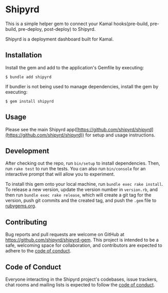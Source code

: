 # Shipyrd

This is a simple helper gem to connect your Kamal hooks(pre-build, pre-build, pre-deploy, post-deploy) to Shipyrd.

Shipyrd is a deployment dashboard built for Kamal.

## Installation

Install the gem and add to the application's Gemfile by executing:

    $ bundle add shipyrd

If bundler is not being used to manage dependencies, install the gem by executing:

    $ gem install shipyrd

## Usage

Please see the main Shipyrd app([https://github.com/shipyrd/shipyrd](https://github.com/shipyrd/shipyrd)) for setup and usage instructions.

## Development

After checking out the repo, run `bin/setup` to install dependencies. Then, run `rake test` to run the tests. You can also run `bin/console` for an interactive prompt that will allow you to experiment.

To install this gem onto your local machine, run `bundle exec rake install`. To release a new version, update the version number in `version.rb`, and then run `bundle exec rake release`, which will create a git tag for the version, push git commits and the created tag, and push the `.gem` file to [rubygems.org](https://rubygems.org).

## Contributing

Bug reports and pull requests are welcome on GitHub at https://github.com/shipyrd/shipyrd-gem. This project is intended to be a safe, welcoming space for collaboration, and contributors are expected to adhere to the [code of conduct](https://github.com/[shipyrd/shipyrd-gem/blob/main/CODE_OF_CONDUCT.md).

## Code of Conduct

Everyone interacting in the Shipyrd project's codebases, issue trackers, chat rooms and mailing lists is expected to follow the [code of conduct](https://github.com/shipyrd/shipyrd-gem/blob/main/CODE_OF_CONDUCT.md).
